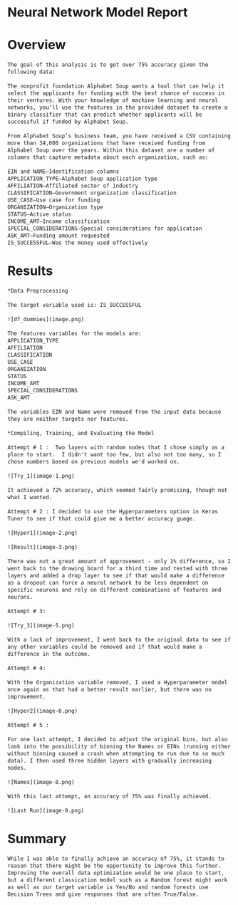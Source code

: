 # Neural Network Model Report

# Overview
    The goal of this analysis is to get over 75% accuracy given the following data:
    
    The nonprofit foundation Alphabet Soup wants a tool that can help it select the applicants for funding with the best chance of success in their ventures. With your knowledge of machine learning and neural networks, you’ll use the features in the provided dataset to create a binary classifier that can predict whether applicants will be successful if funded by Alphabet Soup.

    From Alphabet Soup’s business team, you have received a CSV containing more than 34,000 organizations that have received funding from Alphabet Soup over the years. Within this dataset are a number of columns that capture metadata about each organization, such as:

    EIN and NAME—Identification columns
    APPLICATION_TYPE—Alphabet Soup application type
    AFFILIATION—Affiliated sector of industry
    CLASSIFICATION—Government organization classification
    USE_CASE—Use case for funding
    ORGANIZATION—Organization type
    STATUS—Active status
    INCOME_AMT—Income classification
    SPECIAL_CONSIDERATIONS—Special considerations for application
    ASK_AMT—Funding amount requested
    IS_SUCCESSFUL—Was the money used effectively

# Results
    *Data Preprocessing

    The target variable used is: IS_SUCCESSFUL 

    ![df_dummies](image.png)

    The features variables for the models are:
    APPLICATION_TYPE
    AFFILIATION
    CLASSIFICATION
    USE_CASE
    ORGANIZATION
    STATUS
    INCOME_AMT
    SPECIAL_CONSIDERATIONS
    ASK_AMT

    The variables EIN and Name were removed from the input data because they are neither targets nor features.

    *Compiling, Training, and Evaluating the Model

    Attempt # 1 :  Two layers with random nodes that I chose simply as a place to start.  I didn't want too few, but also not too many, so I chose numbers based on previous models we'd worked on.

    ![Try_1](image-1.png)

    It achieved a 72% accuracy, which seemed fairly promising, though not what I wanted.

    Attempt # 2 : I decided to use the Hyperparameters option in Keras Tuner to see if that could give me a better accuracy guage. 

    ![Hyper1](image-2.png)

    ![Result](image-3.png)

    There was not a great amount of approvement - only 1% difference, so I went back to the drawing board for a third time and tested with three layers and added a drop layer to see if that would make a difference as a dropout can force a neural network to be less dependent on specific neurons and rely on different combinations of features and neurons. 

    Attempt # 3:

    ![Try_3](image-5.png)

    With a lack of improvement, I went back to the original data to see if any other variables could be removed and if that would make a difference in the outcome. 

    Attempt # 4:

    With the Organization variable removed, I used a Hyperparameter model once again as that had a better result earlier, but there was no improvement.

    ![Hyper2](image-6.png)

    Attempt # 5 :

    For one last attempt, I decided to adjust the original bins, but also look into the possibility of binning the Names or EINs (running either without binning caused a crash when attempting to run due to so much data). I then used three hidden layers with gradually increasing nodes.

    ![Names](image-8.png)
    
    With this last attempt, an accuracy of 75% was finally achieved.

    ![Last Run](image-9.png)

# Summary
    While I was able to finally achieve an accuracy of 75%, it stands to reason that there might be the opportunity to improve this further.  Improving the overall data optimization would be one place to start, but a different classication model such as a Random forest might work as well as our target variable is Yes/No and random forests use Decision Trees and give responses that are often True/False.